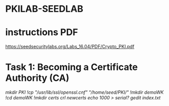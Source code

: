 # PKILAB-SEEDLAB
# instructions PDF
https://seedsecuritylabs.org/Labs_16.04/PDF/Crypto_PKI.pdf

# Task 1: Becoming a Certificate Authority (CA)
*mkdir PKI
!cp "/usr/lib/ssl/openssl.cnf" "/home/seed/PKI/"
!mkdir demoWK
!cd demoWK
!mkdir certs crl newcerts
echo 1000 > serial?
gedit index.txt*

 

